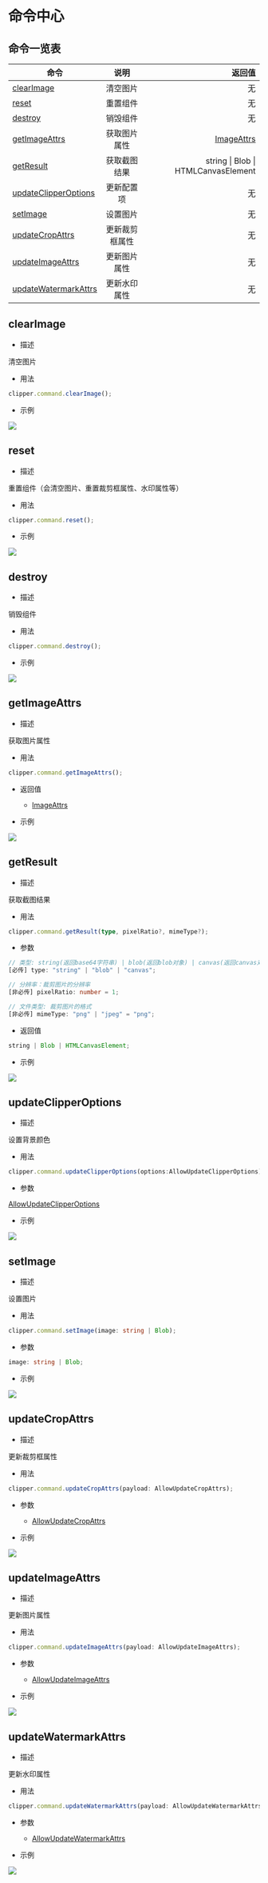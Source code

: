 # 命令中心

<backTop />

## 命令一览表

| 命令                                          |      说明      |                                           返回值 |
| --------------------------------------------- | :------------: | -----------------------------------------------: |
| [clearImage](#clearimage)                     |    清空图片    |                                               无 |
| [reset](#reset)                               |    重置组件    |                                               无 |
| [destroy](#destroy)                           |    销毁组件    |                                               无 |
| [getImageAttrs](#getimageattrs)               |  获取图片属性  | [ImageAttrs](/quick-start/interface/#imageattrs) |
| [getResult](#getresult)                       |  获取截图结果  |              string \| Blob \| HTMLCanvasElement |
| [updateClipperOptions](#updateclipperoptions) |   更新配置项   |                                               无 |
| [setImage](#setimage)                         |    设置图片    |                                               无 |
| [updateCropAttrs](#updatecropattrs)           | 更新裁剪框属性 |                                               无 |
| [updateImageAttrs](#updateimageattrs)         |  更新图片属性  |                                               无 |
| [updateWatermarkAttrs](#updatewatermarkattrs) |  更新水印属性  |                                               无 |

## clearImage

-   描述

清空图片

-   用法

```ts
clipper.command.clearImage();
```

-   示例

<img src='/public/clear-image.gif'/>

## reset

-   描述

重置组件（会清空图片、重置裁剪框属性、水印属性等）

-   用法

```ts
clipper.command.reset();
```

-   示例

<img src='/public/reset.gif'/>

## destroy

-   描述

销毁组件

-   用法

```ts
clipper.command.destroy();
```

-   示例

<img src='/public/destroy.gif'/>

## getImageAttrs

-   描述

获取图片属性

-   用法

```ts
clipper.command.getImageAttrs();
```

-   返回值

    -   [ImageAttrs](/quick-start/interface/#imageattrs)

-   示例

<img src='/public/getImageAttrs.gif'/>

## getResult

-   描述

获取截图结果

-   用法

```ts
clipper.command.getResult(type, pixelRatio?, mimeType?);
```

-   参数

```ts
// 类型: string(返回base64字符串) | blob(返回blob对象) | canvas(返回canvas对象)
[必传] type: "string" | "blob" | "canvas";

// 分辨率：裁剪图片的分辨率
[非必传] pixelRatio: number = 1;

// 文件类型: 裁剪图片的格式
[非必传] mimeType: "png" | "jpeg" = "png";
```

-   返回值

```ts
string | Blob | HTMLCanvasElement;
```

-   示例

<img src='/public/getResult.gif'/>

## updateClipperOptions

-   描述

设置背景颜色

-   用法

```ts
clipper.command.updateClipperOptions(options:AllowUpdateClipperOptions);
```

-   参数

[AllowUpdateClipperOptions](/quick-start/interface/#allowupdateclipperoptions)

-   示例

<img src='/public/updateClipperOptions.gif'/>

## setImage

-   描述

设置图片

-   用法

```ts
clipper.command.setImage(image: string | Blob);
```

-   参数

```ts
image: string | Blob;
```

-   示例

<img src='/public/setImage.gif'/>

## updateCropAttrs

-   描述

更新裁剪框属性

-   用法

```ts
clipper.command.updateCropAttrs(payload: AllowUpdateCropAttrs);
```

-   参数

    -   [AllowUpdateCropAttrs](/quick-start/interface/#allowupdatecropattrs)

-   示例

<img src='/public/updateCropAttrs.gif'/>

## updateImageAttrs

-   描述

更新图片属性

-   用法

```ts
clipper.command.updateImageAttrs(payload: AllowUpdateImageAttrs);
```

-   参数

    -   [AllowUpdateImageAttrs](/quick-start/interface/#allowupdateimageattrs)

-   示例

<img src='/public/updateImageAttrs.gif'/>

## updateWatermarkAttrs

-   描述

更新水印属性

-   用法

```ts
clipper.command.updateWatermarkAttrs(payload: AllowUpdateWatermarkAttrs);
```

-   参数

    -   [AllowUpdateWatermarkAttrs](/quick-start/interface/#allowupdatewatermarkattrs)

-   示例

<img src='/public/updateWatermark.gif'/>
